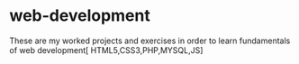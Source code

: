 # web-development
These are my worked projects and exercises in order to learn fundamentals of web development[ HTML5,CSS3,PHP,MYSQL,JS]

